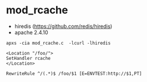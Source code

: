 mod_rcache
==========

- hiredis (https://github.com/redis/hiredis)
- apache 2.4.10

````
apxs -cia mod_rcache.c  -lcurl -lhiredis
````

````
<Location "/foo/">
SetHandler rcache
</Location>

RewriteRule ^/(.*)$ /foo/$1 [E=ENVTEST:http://$1,PT]
````


